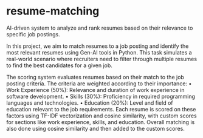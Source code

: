 # resume-matching
AI-driven system to analyze and rank resumes based on their relevance to specific job postings.

In this project, we aim to match resumes to a job posting and identify the most relevant resumes using Gen-AI tools in Python. This task simulates a real-world scenario where recruiters need to filter through multiple resumes to find the best candidates for a given job.

The scoring system evaluates resumes based on their match to the job posting criteria. The criteria are weighted according to their importance:
•	Work Experience (50%): Relevance and duration of work experience in software development.
•	Skills (30%): Proficiency in required programming languages and technologies.
•	Education (20%): Level and field of education relevant to the job requirements.
Each resume is scored on these factors using TF-IDF vectorization and cosine similarity, with custom scores for sections like work experience, skills, and education.
Overall matching is also done using cosine similarity and then added to the custom scores.

